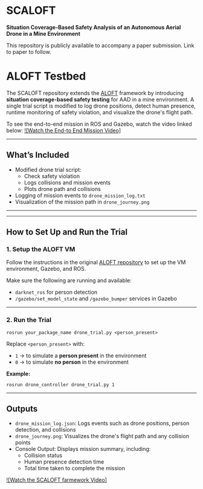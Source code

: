 # SCALOFT
**Situation Coverage-Based Safety Analysis of an Autonomous Aerial Drone in a Mine Environment**

This repository is publicly available to accompany a paper submission. Link to paper to follow.

# ALOFT Testbed

The SCALOFT repository extends the [ALOFT](https://github.com/uoy-research/ALOFT) framework by introducing **situation coverage-based safety testing** for AAD in a mine environment. 
A single trial script is modified to log drone positions, detect human presence, runtime monitoring of safety violation, and visualize the drone's flight path.

To see the end-to-end mission in ROS and Gazebo, watch the video linked below:
[![Watch the End-to End Mission Video]](https://www.youtube.com/watch?v=maN4OWPufwc)






---

## What’s Included

* Modified drone trial script:
  - Check safety violation
  - Logs collisions and mission events
  - Plots drone path and collisions
* Logging of mission events to `drone_mission_log.txt`
* Visualization of the mission path in `drone_journey.png`

---
---
## How to Set Up and Run the Trial

### 1. Setup the ALOFT VM

Follow the instructions in the original [ALOFT repository](https://github.com/uoy-research/ALOFT) to set up the VM environment, Gazebo, and ROS.

Make sure the following are running and available:
- `darknet_ros` for person detection
- `/gazebo/set_model_state` and `/gazebo_bumper` services in Gazebo

---

### 2. Run the Trial

`rosrun your_package_name drone_trial.py <person_present>`

Replace `<person_present>` with:

- `1` → to simulate a **person present** in the environment  
- `0` → to simulate **no person** in the environment

**Example:**

`rosrun drone_controller drone_trial.py 1`


---
## Outputs

* `drone_mission_log.json`: Logs events such as drone positions, person detection, and collisions
* `drone_journey.png`: Visualizes the drone's flight path and any collision points
* Console Output: Displays mission summary, including:
  - Collision status
  - Human presence detection time
  - Total time taken to complete the mission

[![Watch the SCALOFT farmework Video]](https://www.youtube.com/watch?v=odh_ySTEL3I)

